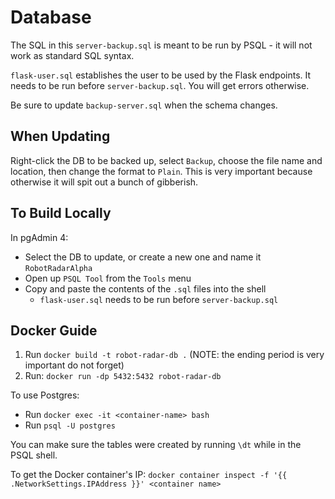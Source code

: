 # Database
The SQL in this `server-backup.sql` is meant to be run by PSQL - it will not work as 
standard SQL syntax. 

`flask-user.sql` establishes the user to be used by the Flask endpoints.  It needs to be run 
before `server-backup.sql`.  You will get errors otherwise.

Be sure to update `backup-server.sql` when the schema changes.

## When Updating
Right-click the DB to be backed up, select `Backup`, choose the file name and
location, then change the format to `Plain`.  This is very important because
otherwise it will spit out a bunch of gibberish. 

## To Build Locally
In pgAdmin 4:
- Select the DB to update, or create a new one and name it `RobotRadarAlpha`
- Open up `PSQL Tool` from the `Tools` menu
- Copy and paste the contents of the `.sql` files into the shell
  - `flask-user.sql` needs to be run before `server-backup.sql`

## Docker Guide 
1. Run `docker build -t robot-radar-db .`
(NOTE: the ending period is very important do not forget)
2. Run: `docker run -dp 5432:5432 robot-radar-db`

To use Postgres:
- Run `docker exec -it <container-name> bash`
- Run `psql -U postgres`

You can make sure the tables were created by running `\dt` while in the PSQL shell.

To get the Docker container's IP:
`docker container inspect -f '{{ .NetworkSettings.IPAddress }}' <container name>`
